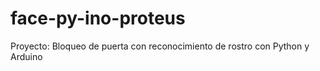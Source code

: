 # face-py-ino-proteus
Proyecto: Bloqueo de puerta con reconocimiento de rostro con Python y Arduino
